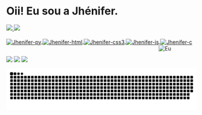 
# Oii! Eu sou a Jhénifer.

 <div>
  <a href="https://github.com/JheniferMatos">
  <img height="130em" src="https://github-readme-stats.vercel.app/api?username=JheniferMatos&count_private=true&show_icons=true&theme=gotham&include_all_commits"/>
  <img height="130em" src="https://github-readme-stats.vercel.app/api/top-langs/?username=JheniferMatos&layout=compact&theme=gotham&include_all_commits"/>
</div>

<div style="display> inline_block"><br>
  <img align="center" alt="Jhenifer-py" height="30" width="40"
src="https://cdn.jsdelivr.net/gh/devicons/devicon/icons/python/python-original.svg">
  <img align="center" alt="Jhenifer-html" height="30" width="40"
src="https://cdn.jsdelivr.net/gh/devicons/devicon/icons/html5/html5-original.svg">
  <img align="center" alt="Jhenifer-css3" height="30" width="40"
src="https://cdn.jsdelivr.net/gh/devicons/devicon/icons/css3/css3-original.svg">
  <img align="center" alt="Jhenifer-js" height="30" width="40"
src="https://cdn.jsdelivr.net/gh/devicons/devicon/icons/javascript/javascript-plain.svg">
  <img align="center" alt="Jhenifer-c" height="30" width="40"
src="https://cdn.jsdelivr.net/gh/devicons/devicon/icons/c/c-original.svg">
   <img align="right" alt="Eu"  height="40%" width="20%"
src="https://i.picasion.com/pic91/66d336197eff1566ed842211ff5fe428.gif">
</div>
 
##

<div>
 <a href="https://api.whatsapp.com/send?phone=5566981339269" target="_blank"><img src="https://img.shields.io/badge/WhatsApp-25D366?style=for-the-badge&logo=whatsapp&logoColor=white" target="_blank"></a>
 <a href="mailto:jhenimmp@hotmail.com" target="_blank"><img src="https://img.shields.io/badge/Gmail-D14836?style=for-the-badge&logo=gmail&logoColor=white" target="_blank"></a>
 <a href="https://www.linkedin.com/in/jhenifer-mendonça-0027651b8/" target="_blank"><img src="https://img.shields.io/badge/LinkedIn-0077B5?style=for-the-badge&logo=linkedin&logoColor=white" target="_blank"></a>

 ![Snake animation](https://github.com/JheniferMatos/JheniferMatos/blob/output/github-contribution-grid-snake.svg)
 
 </div>
 
 
 
